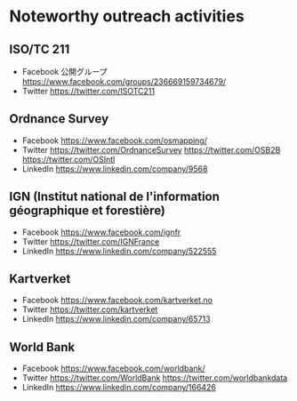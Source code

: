 # Noteworthy outreach activities
## ISO/TC 211
- Facebook 公開グループ
https://www.facebook.com/groups/236669159734679/
- Twitter
https://twitter.com/ISOTC211

## Ordnance Survey
- Facebook
https://www.facebook.com/osmapping/
- Twitter
https://twitter.com/OrdnanceSurvey
https://twitter.com/OSB2B
https://twitter.com/OSIntl
- LinkedIn
https://www.linkedin.com/company/9568

## IGN (Institut national de l'information géographique et forestière)
- Facebook
https://www.facebook.com/ignfr
- Twitter
https://twitter.com/IGNFrance
- LinkedIn
https://www.linkedin.com/company/522555

## Kartverket
- Facebook https://www.facebook.com/kartverket.no
- Twitter
https://twitter.com/kartverket
- LinkedIn
https://www.linkedin.com/company/65713

## World Bank
- Facebook
https://www.facebook.com/worldbank/
- Twitter
https://twitter.com/WorldBank
https://twitter.com/worldbankdata
- LinkedIn https://www.linkedin.com/company/166426
